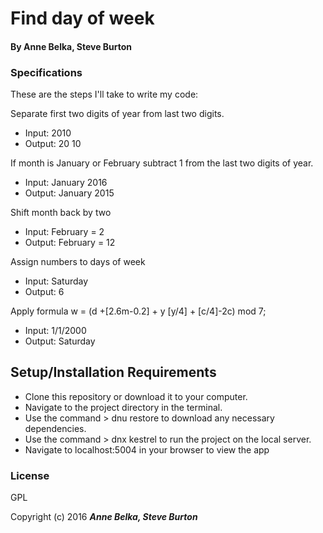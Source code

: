 # Find day of week


#### By **Anne Belka, Steve Burton**

### Specifications

These are the steps I'll take to write my code:


Separate first two digits of year from last two digits.
* Input: 2010
* Output: 20 10

If month is January or February subtract 1 from the last two digits of year.
* Input: January 2016
* Output: January 2015


Shift month back by two
* Input: February = 2
* Output: February = 12

Assign numbers to days of week
* Input: Saturday
* Output: 6

Apply formula w = (d +[2.6m-0.2] + y [y/4] + [c/4]-2c) mod 7;
* Input: 1/1/2000
* Output: Saturday


## Setup/Installation Requirements

* Clone this repository or download it to your computer.
* Navigate to the project directory in the terminal.
* Use the command > dnu restore to download any necessary dependencies.
* Use the command > dnx kestrel to run the project on the local server.
* Navigate to localhost:5004 in your browser to view the app



### License

GPL

Copyright (c) 2016 **_Anne Belka, Steve Burton_**
